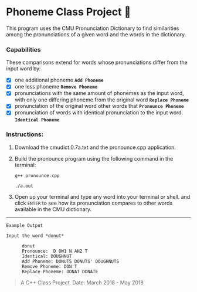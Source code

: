 # Phoneme Class Project 🤖

   This program uses the CMU Pronunciation Dictionary to find similarities 
among the pronunciations of a given word and the words in the dictionary. 

### Capabilities

These comparisons extend for words whose pronunciations differ from the input 
word by: 
   - [x] one additional phoneme **`Add Phoneme`** 
   - [x] one less phoneme **`Remove Phoneme`**
   - [x] pronunciations with the same amount of phonemes as the input word, with only one differing phoneme from the original word **`Replace Phoneme`** 
   - [x] pronunciation of the original word other words that **`Pronounce Phoneme`**
   - [x] pronunciation of words with identical pronunciation to the input word. **`Identical Phoneme`**

### Instructions: 

1. Download the cmudict.0.7a.txt and the pronounce.cpp application.
2. Build the pronounce program using the following command in the terminal:

    `g++ pronounce.cpp`
    
    `./a.out`
    
3. Open up your terminal and type any word into your terminal or shell. and click `ENTER` to see 
how its pronunciation compares to other words available in the CMU dictionary.

---
```
Example Output

Input the word *donut*

      donut  
      Pronounce:  D OW1 N AH2 T  
      Identical: DOUGHNUT   
      Add Phoneme: DONUTS DONUTS' DOUGHNUTS   
      Remove Phoneme: DON'T   
      Replace Phoneme: DONAT DONATE   

``` 

> A C++ Class Project.
> Date: March 2018 - May 2018

 
